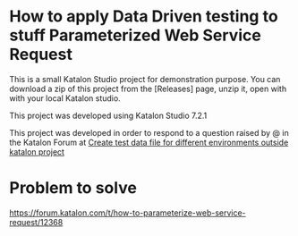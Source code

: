 How to apply Data Driven testing to stuff Parameterized Web Service Request
===========

This is a small Katalon Studio project for demonstration purpose. You can download a zip of this project
from the [Releases] page, unzip it, open with with your local Katalon studio.

This project was developed using Katalon Studio 7.2.1

This project was developed in order to respond to a question raised by @ in the Katalon Forum at
[Create test data file for different environments outside katalon project](https://forum.katalon.com/t/create-test-data-file-for-different-environments-outside-katalon-project/37951)

# Problem to solve

https://forum.katalon.com/t/how-to-parameterize-web-service-request/12368
